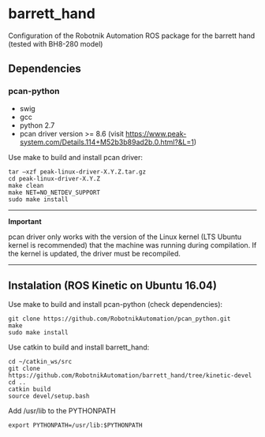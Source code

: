 # barrett_hand
Configuration of the Robotnik Automation ROS package for the barrett hand (tested with BH8-280 model)

## Dependencies
### pcan-python
- swig
- gcc
- python 2.7
- pcan driver version >= 8.6 (visit https://www.peak-system.com/Details.114+M52b3b89ad2b.0.html?&L=1)

Use make to build and install pcan driver:

    tar –xzf peak-linux-driver-X.Y.Z.tar.gz
    cd peak-linux-driver-X.Y.Z
    make clean
    make NET=NO_NETDEV_SUPPORT
    sudo make install

---
**Important**

pcan driver only works with the version of the Linux kernel (LTS Ubuntu kernel is recommended) that the machine was running during compilation. If the kernel is updated, the driver must be recompiled.

---

## Instalation (ROS Kinetic on Ubuntu 16.04)

Use make to build and install pcan-python (check dependencies):

    git clone https://github.com/RobotnikAutomation/pcan_python.git
    make
    sudo make install

Use catkin to build and install barrett_hand:

    cd ~/catkin_ws/src
    git clone https://github.com/RobotnikAutomation/barrett_hand/tree/kinetic-devel
    cd ..
    catkin build
    source devel/setup.bash

Add /usr/lib to the PYTHONPATH

    export PYTHONPATH=/usr/lib:$PYTHONPATH


